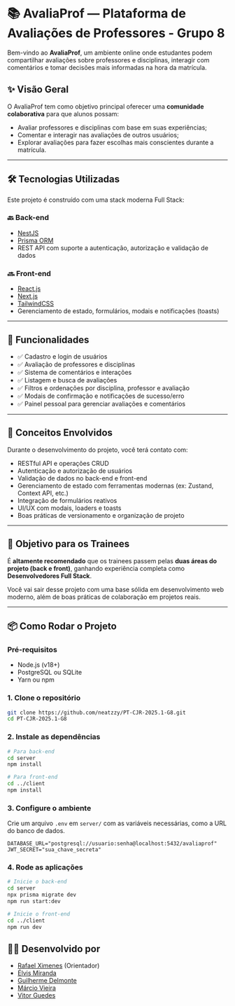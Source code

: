 # 📚 AvaliaProf — Plataforma de Avaliações de Professores - Grupo 8

Bem-vindo ao **AvaliaProf**, um ambiente online onde estudantes podem compartilhar avaliações sobre professores e disciplinas, interagir com comentários e tomar decisões mais informadas na hora da matrícula.

## ✨ Visão Geral

O AvaliaProf tem como objetivo principal oferecer uma **comunidade colaborativa** para que alunos possam:

- Avaliar professores e disciplinas com base em suas experiências;
- Comentar e interagir nas avaliações de outros usuários;
- Explorar avaliações para fazer escolhas mais conscientes durante a matrícula.

---

## 🛠️ Tecnologias Utilizadas

Este projeto é construído com uma stack moderna Full Stack:

### 🔙 Back-end
- [NestJS](https://nestjs.com/)
- [Prisma ORM](https://www.prisma.io/)
- REST API com suporte a autenticação, autorização e validação de dados

### 🔜 Front-end
- [React.js](https://reactjs.org/)
- [Next.js](https://nextjs.org/)
- [TailwindCSS](https://tailwindcss.com/)
- Gerenciamento de estado, formulários, modais e notificações (toasts)

---

## 🧩 Funcionalidades

- ✅ Cadastro e login de usuários
- ✅ Avaliação de professores e disciplinas
- ✅ Sistema de comentários e interações
- ✅ Listagem e busca de avaliações
- ✅ Filtros e ordenações por disciplina, professor e avaliação
- ✅ Modais de confirmação e notificações de sucesso/erro
- ✅ Painel pessoal para gerenciar avaliações e comentários

---

## 🧪 Conceitos Envolvidos

Durante o desenvolvimento do projeto, você terá contato com:

- RESTful API e operações CRUD
- Autenticação e autorização de usuários
- Validação de dados no back-end e front-end
- Gerenciamento de estado com ferramentas modernas (ex: Zustand, Context API, etc.)
- Integração de formulários reativos
- UI/UX com modais, loaders e toasts
- Boas práticas de versionamento e organização de projeto

---

## 🚀 Objetivo para os Trainees

É **altamente recomendado** que os trainees passem pelas **duas áreas do projeto (back e front)**, ganhando experiência completa como **Desenvolvedores Full Stack**.

Você vai sair desse projeto com uma base sólida em desenvolvimento web moderno, além de boas práticas de colaboração em projetos reais.

---

## 📦 Como Rodar o Projeto

### Pré-requisitos

- Node.js (v18+)
- PostgreSQL ou SQLite
- Yarn ou npm

### 1. Clone o repositório

```bash
git clone https://github.com/neatzzy/PT-CJR-2025.1-G8.git
cd PT-CJR-2025.1-G8
```

### 2. Instale as dependências

```bash
# Para back-end
cd server
npm install

# Para front-end
cd ../client
npm install
```

### 3. Configure o ambiente

Crie um arquivo ``.env`` em ``server/`` com as variáveis necessárias, como a URL do banco de dados.

```env
DATABASE_URL="postgresql://usuario:senha@localhost:5432/avaliaprof"
JWT_SECRET="sua_chave_secreta"
```

### 4. Rode as aplicações
```bash
# Inicie o back-end
cd server
npx prisma migrate dev
npm run start:dev

# Inicie o front-end
cd ../client
npm run dev
```

## 👨‍💻 Desenvolvido por
- [Rafael Ximenes](https://github.com/rmxvgit) (Orientador)
- [Élvis Miranda](https://github.com/neatzzy)
- [Guilherme Delmonte](https://github.com/guilhermedelm)
- [Márcio Vieira](https://github.com/marcinv07)
- [Vitor Guedes](https://github.com/VitorGuedes22)
